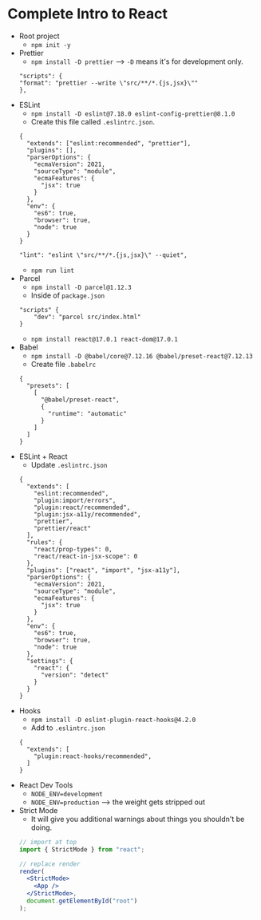# Complete Intro to React

- Root project
    - `npm init -y`
- Prettier
    - `npm install -D prettier` --> `-D` means it's for development only.
    ```
    "scripts": {
	"format": "prettier --write \"src/**/*.{js,jsx}\""
    },
    ```
- ESLint
    - `npm install -D eslint@7.18.0 eslint-config-prettier@8.1.0`
    - Create this file called `.eslintrc.json`.
    ```
    {
      "extends": ["eslint:recommended", "prettier"],
      "plugins": [],
      "parserOptions": {
        "ecmaVersion": 2021,
        "sourceType": "module",
        "ecmaFeatures": {
          "jsx": true
        }
      },
      "env": {
        "es6": true,
        "browser": true,
        "node": true
      }
    }    
    ```
    ```
    "lint": "eslint \"src/**/*.{js,jsx}\" --quiet",
    ```
    - `npm run lint`
- Parcel
    - `npm install -D parcel@1.12.3`
    - Inside of `package.json`
    ```
    "scripts" {
        "dev": "parcel src/index.html"
    }
    ```
    - `npm install react@17.0.1 react-dom@17.0.1`
- Babel
    - `npm install -D @babel/core@7.12.16 @babel/preset-react@7.12.13`
    - Create file `.babelrc`
    ```
    {
      "presets": [
        [
          "@babel/preset-react",
          {
            "runtime": "automatic"
          }
        ]
      ]
    }
    ```
- ESLint + React
    - Update `.eslintrc.json`
    ```
    {
      "extends": [
        "eslint:recommended",
        "plugin:import/errors",
        "plugin:react/recommended",
        "plugin:jsx-a11y/recommended",
        "prettier",
        "prettier/react"
      ],
      "rules": {
        "react/prop-types": 0,
        "react/react-in-jsx-scope": 0
      },
      "plugins": ["react", "import", "jsx-a11y"],
      "parserOptions": {
        "ecmaVersion": 2021,
        "sourceType": "module",
        "ecmaFeatures": {
          "jsx": true
        }
      },
      "env": {
        "es6": true,
        "browser": true,
        "node": true
      },
      "settings": {
        "react": {
          "version": "detect"
        }
      }
    }
    ```
- Hooks
    - `npm install -D eslint-plugin-react-hooks@4.2.0`
    - Add to `.eslintrc.json`
    ```
    {
      "extends": [
        "plugin:react-hooks/recommended",
      ]
    }
    ```
- React Dev Tools
    - `NODE_ENV=development`
    - `NODE_ENV=production` --> the weight gets stripped out
- Strict Mode
    - It will give you additional warnings about things you shouldn't be doing.
    ```jsx
    // import at top
    import { StrictMode } from "react";

    // replace render
    render(
      <StrictMode>
        <App />
      </StrictMode>,
      document.getElementById("root")
    );
    ```